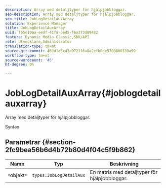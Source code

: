 ```yaml
---
description: Array med detaljtyper för hjälpjobbloggar.
seo-description: Array med detaljtyper för hjälpjobbloggar.
seo-title: JobLogDetailAuxArray
solution: Experience Manager
title: JobLogDetailAuxArray
uuid: f55e10aa-eedf-41fa-bed5-f6a373d89482
feature: Dynamic Media Classic,SDK/API
role: Utvecklare,Administratör
translation-type: tm+mt
source-git-commit: 469d1a5c43a972116a8a2efb0de5708800130a99
workflow-type: tm+mt
source-wordcount: '45'
ht-degree: 0%

---
```



# JobLogDetailAuxArray{#joblogdetailauxarray}

Array med detaljtyper för hjälpjobbloggar.

Syntax

## Parametrar {#section-2fc9bea56b6d4b72b80d4f04c5f9b862}

| Namn | Typ | Beskrivning |
|---|---|---|
| `*`objekt`*` | `types:JobLogDetailAux` | En matris med detaljtyper för hjälpjobbloggar. |

